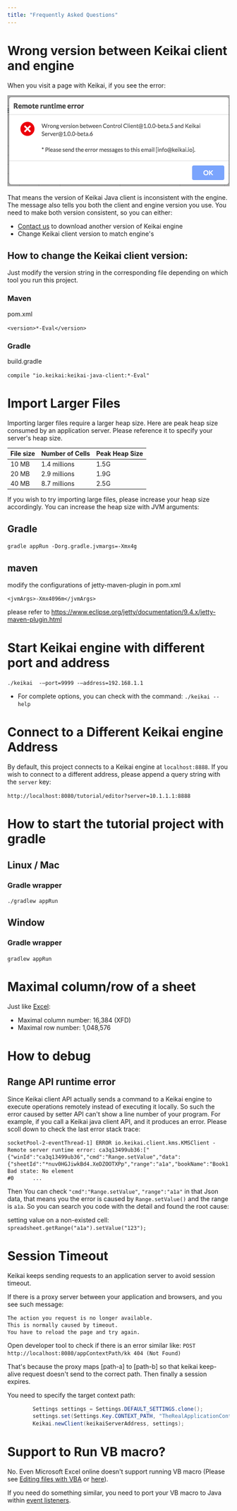 ```yaml
---
title: "Frequently Asked Questions"
---
```


# Wrong version between Keikai client and engine
When you visit a page with Keikai, if you see the error:

![](/assets/images/inconsistentVersion.png)

That means the version of Keikai Java client is inconsistent with the engine. The message also tells you both the client and engine version you use. You need to make both version consistent, so you can either:
* [Contact us](https://keikai.io/#contact) to download another version of Keikai engine
* Change Keikai client version to match engine's

## How to change the Keikai client version:
Just modify the version string in the corresponding file depending on which tool you run this project. 

### Maven
pom.xml

`<version>*-Eval</version>`

### Gradle

build.gradle

`compile "io.keikai:keikai-java-client:*-Eval"`

 
 
# Import Larger Files
Importing larger files require a larger heap size. Here are peak heap size consumed by an application server. Please reference it to specify your server's heap size.

| File size | Number of Cells| Peak Heap Size| 
| --------- | -------------- | ------------------ |
| 10 MB     | 1.4 millions  | 1.5G  |
| 20 MB     | 2.9 millions  | 1.9G  |
| 40 MB     | 8.7 millions  | 2.5G  |

If you wish to try importing large files, please increase your heap size accordingly. 
You can increase the heap size with JVM arguments:

## Gradle
`gradle appRun -Dorg.gradle.jvmargs=-Xmx4g`


## maven
modify the configurations of jetty-maven-plugin in pom.xml
```
<jvmArgs>-Xmx4096m</jvmArgs>
```
please refer to https://www.eclipse.org/jetty/documentation/9.4.x/jetty-maven-plugin.html



# Start Keikai engine with different port and address
`./keikai  -—port=9999 -—address=192.168.1.1`

* For complete options, you can check with the command:
`./keikai --help`



# Connect to a Different Keikai engine Address
By default, this project connects to a Keikai engine at `localhost:8888`. If you wish to connect to a different address, please append a query string with the `server` key:
 
 `http://localhost:8080/tutorial/editor?server=10.1.1.1:8888`



# How to start the tutorial project with gradle
##  Linux / Mac

### Gradle wrapper
`./gradlew appRun`

## Window

### Gradle wrapper
`gradlew appRun`

# Maximal column/row of a sheet
Just like [Excel](https://support.office.com/en-us/article/excel-specifications-and-limits-1672b34d-7043-467e-8e27-269d656771c3):
* Maximal column number: 16,384 (XFD)
* Maximal row number: 1,048,576


# How to debug

## Range API runtime error
Since Keikai client API actually sends a command to a Keikai engine to execute operations remotely instead of executing it locally. So such the error caused by setter API can't show a line number of your program. For example, if you call a Keikai java client API, and it produces an error. Please scoll down to check the last error stack trace:

```
socketPool-2-eventThread-1] ERROR io.keikai.client.kms.KMSClient - Remote server runtime error: ca3q13499ub36:["{"winId":"ca3q13499ub36","cmd":"Range.setValue","data":{"sheetId":"*nuv0HGJiwkBd4.XeDZOOTXPp","range":"a1a","bookName":"Book1.xlsx","value":"a1s"}}"]
Bad state: No element
#0      ...
```
Then You can check `"cmd":"Range.setValue"`, `"range":"a1a"` in that Json data, that means you the error is caused by `Range.setValue()` and the range is `a1a`. So you can search you code with the detail and found the root cause:

setting value on a non-existed cell: `spreadsheet.getRange("a1a").setValue("123");`


# Session Timeout
Keikai keeps sending requests to an application server to avoid session timeout.

If there is a proxy server between your application and browsers, and you see such message:
```
The action you request is no longer available.
This is normally caused by timeout.
You have to reload the page and try again.
```

Open developer tool to check if there is an error similar like:
`POST http://localhost:8080/appContextPath/kk 404 (Not Found)`

That's because the proxy maps [path-a] to [path-b] so that keikai keep-alive request doesn't send to the correct path. Then finally a session expires.

You need to specify the target context path:
```java
        Settings settings = Settings.DEFAULT_SETTINGS.clone();
        settings.set(Settings.Key.CONTEXT_PATH, "TheRealApplicationContentPath");
        Keikai.newClient(keikaiServerAddress, settings);
```

# Support to Run VB macro?
No. Even Microsoft Excel online doesn't support running VB macro (Please see [Editing files with VBA](https://www.microsoft.com/en-us/microsoft-365/blog/2014/04/14/weve-updated-excel-online-whats-new-in-april-2014/) or [here](https://social.technet.microsoft.com/Forums/office/en-US/7c46823c-2581-47a6-baac-66fb99ac3ea8/does-office-365-online-version-supports-vbavisual-basic-for-applications?forum=Office2016ITPro)). 

If you need do something similar, you need to port your VB macro to Java within [event listeners](/dev-ref/handle-events).
